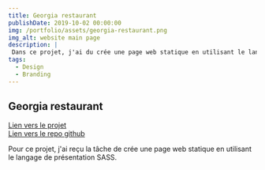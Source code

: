 ```yaml
---
title: Georgia restaurant
publishDate: 2019-10-02 00:00:00
img: /portfolio/assets/georgia-restaurant.png
img_alt: website main page
description: |
 Dans ce projet, j'ai du crée une page web statique en utilisant le language SASS
tags:
  - Design
  - Branding
---
```


## Georgia restaurant
<a href="https://tommy-bou.github.io/Template-4/"> Lien vers le projet </a>
<br>
<a href="https://github.com/Tommy-BOU/Template-4"> Lien vers le repo github </a>

Pour ce projet, j'ai reçu la tâche de crée une page web statique en utilisant le langage de présentation SASS.
